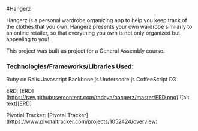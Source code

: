 #Hangerz

Hangerz is a personal wardrobe organizing app to help you keep track of the clothes that you own. Hangerz presents your own wardrobe similarly to an online retailer, so that everything you own is not only organized but appealing to you!

This project was built as project for a General Assembly course.

### Technologies/Frameworks/Libraries Used:
Ruby on Rails
Javascript
Backbone.js
Underscore.js
CoffeeScript
D3

ERD:
[ERD] (https://raw.githubusercontent.com/tadaya/hangerz/master/ERD.png)
![alt text][ERD]


Pivotial Tracker:
[Pivotal Tracker] (https://www.pivotaltracker.com/projects/1052424/overview)

